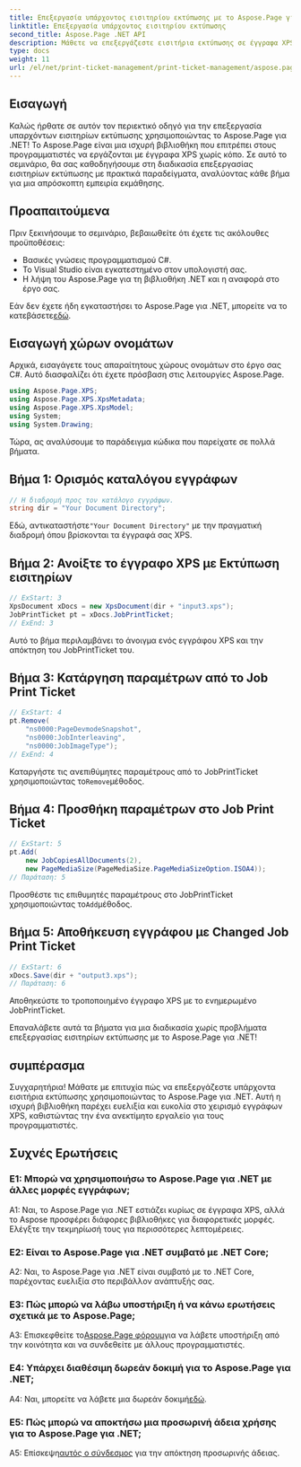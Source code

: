 ```yaml
---
title: Επεξεργασία υπάρχοντος εισιτηρίου εκτύπωσης με το Aspose.Page για .NET
linktitle: Επεξεργασία υπάρχοντος εισιτηρίου εκτύπωσης
second_title: Aspose.Page .NET API
description: Μάθετε να επεξεργάζεστε εισιτήρια εκτύπωσης σε έγγραφα XPS χρησιμοποιώντας το Aspose.Page για .NET. Ένας βήμα προς βήμα οδηγός για προγραμματιστές. Βελτιώστε τον έλεγχο εκτύπωσης εγγράφων χωρίς κόπο.
type: docs
weight: 11
url: /el/net/print-ticket-management/print-ticket-management/aspose.page/
---
```

## Εισαγωγή

Καλώς ήρθατε σε αυτόν τον περιεκτικό οδηγό για την επεξεργασία υπαρχόντων εισιτηρίων εκτύπωσης χρησιμοποιώντας το Aspose.Page για .NET! Το Aspose.Page είναι μια ισχυρή βιβλιοθήκη που επιτρέπει στους προγραμματιστές να εργάζονται με έγγραφα XPS χωρίς κόπο. Σε αυτό το σεμινάριο, θα σας καθοδηγήσουμε στη διαδικασία επεξεργασίας εισιτηρίων εκτύπωσης με πρακτικά παραδείγματα, αναλύοντας κάθε βήμα για μια απρόσκοπτη εμπειρία εκμάθησης.

## Προαπαιτούμενα

Πριν ξεκινήσουμε το σεμινάριο, βεβαιωθείτε ότι έχετε τις ακόλουθες προϋποθέσεις:

- Βασικές γνώσεις προγραμματισμού C#.
- Το Visual Studio είναι εγκατεστημένο στον υπολογιστή σας.
- Η λήψη του Aspose.Page για τη βιβλιοθήκη .NET και η αναφορά στο έργο σας.

 Εάν δεν έχετε ήδη εγκαταστήσει το Aspose.Page για .NET, μπορείτε να το κατεβάσετε[εδώ](https://releases.aspose.com/page/net/).

## Εισαγωγή χώρων ονομάτων

Αρχικά, εισαγάγετε τους απαραίτητους χώρους ονομάτων στο έργο σας C#. Αυτό διασφαλίζει ότι έχετε πρόσβαση στις λειτουργίες Aspose.Page.

```csharp
using Aspose.Page.XPS;
using Aspose.Page.XPS.XpsMetadata;
using Aspose.Page.XPS.XpsModel;
using System;
using System.Drawing;
```

Τώρα, ας αναλύσουμε το παράδειγμα κώδικα που παρείχατε σε πολλά βήματα.

## Βήμα 1: Ορισμός καταλόγου εγγράφων

```csharp
// Η διαδρομή προς τον κατάλογο εγγράφων.
string dir = "Your Document Directory";
```

 Εδώ, αντικαταστήστε`"Your Document Directory"` με την πραγματική διαδρομή όπου βρίσκονται τα έγγραφά σας XPS.

## Βήμα 2: Ανοίξτε το έγγραφο XPS με Εκτύπωση εισιτηρίων

```csharp
// ExStart: 3
XpsDocument xDocs = new XpsDocument(dir + "input3.xps");
JobPrintTicket pt = xDocs.JobPrintTicket;
// ExEnd: 3
```

Αυτό το βήμα περιλαμβάνει το άνοιγμα ενός εγγράφου XPS και την απόκτηση του JobPrintTicket του.

## Βήμα 3: Κατάργηση παραμέτρων από το Job Print Ticket

```csharp
// ExStart: 4
pt.Remove(
	"ns0000:PageDevmodeSnapshot",
	"ns0000:JobInterleaving",
	"ns0000:JobImageType");
// ExEnd: 4
```

 Καταργήστε τις ανεπιθύμητες παραμέτρους από το JobPrintTicket χρησιμοποιώντας το`Remove`μέθοδος.

## Βήμα 4: Προσθήκη παραμέτρων στο Job Print Ticket

```csharp
// ExStart: 5
pt.Add(
	new JobCopiesAllDocuments(2),
	new PageMediaSize(PageMediaSize.PageMediaSizeOption.ISOA4));
// Παράταση: 5
```

 Προσθέστε τις επιθυμητές παραμέτρους στο JobPrintTicket χρησιμοποιώντας το`Add`μέθοδος.

## Βήμα 5: Αποθήκευση εγγράφου με Changed Job Print Ticket

```csharp
// ExStart: 6
xDocs.Save(dir + "output3.xps");
// Παράταση: 6
```

Αποθηκεύστε το τροποποιημένο έγγραφο XPS με το ενημερωμένο JobPrintTicket.

Επαναλάβετε αυτά τα βήματα για μια διαδικασία χωρίς προβλήματα επεξεργασίας εισιτηρίων εκτύπωσης με το Aspose.Page για .NET!

## συμπέρασμα

Συγχαρητήρια! Μάθατε με επιτυχία πώς να επεξεργάζεστε υπάρχοντα εισιτήρια εκτύπωσης χρησιμοποιώντας το Aspose.Page για .NET. Αυτή η ισχυρή βιβλιοθήκη παρέχει ευελιξία και ευκολία στο χειρισμό εγγράφων XPS, καθιστώντας την ένα ανεκτίμητο εργαλείο για τους προγραμματιστές.

## Συχνές Ερωτήσεις

### Ε1: Μπορώ να χρησιμοποιήσω το Aspose.Page για .NET με άλλες μορφές εγγράφων;

A1: Ναι, το Aspose.Page για .NET εστιάζει κυρίως σε έγγραφα XPS, αλλά το Aspose προσφέρει διάφορες βιβλιοθήκες για διαφορετικές μορφές. Ελέγξτε την τεκμηρίωσή τους για περισσότερες λεπτομέρειες.

### Ε2: Είναι το Aspose.Page για .NET συμβατό με .NET Core;

A2: Ναι, το Aspose.Page για .NET είναι συμβατό με το .NET Core, παρέχοντας ευελιξία στο περιβάλλον ανάπτυξής σας.

### Ε3: Πώς μπορώ να λάβω υποστήριξη ή να κάνω ερωτήσεις σχετικά με το Aspose.Page;

 A3: Επισκεφθείτε το[Aspose.Page φόρουμ](https://forum.aspose.com/c/page/39)για να λάβετε υποστήριξη από την κοινότητα και να συνδεθείτε με άλλους προγραμματιστές.

### Ε4: Υπάρχει διαθέσιμη δωρεάν δοκιμή για το Aspose.Page για .NET;

 A4: Ναι, μπορείτε να λάβετε μια δωρεάν δοκιμή[εδώ](https://releases.aspose.com/).

### Ε5: Πώς μπορώ να αποκτήσω μια προσωρινή άδεια χρήσης για το Aspose.Page για .NET;

 Α5: Επίσκεψη[αυτός ο σύνδεσμος](https://purchase.aspose.com/temporary-license/) για την απόκτηση προσωρινής άδειας.